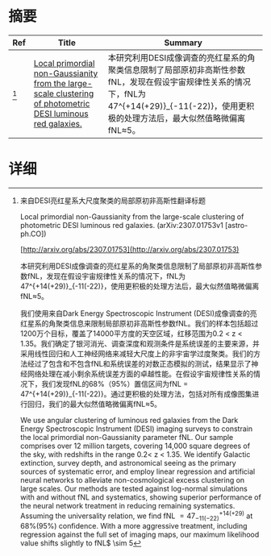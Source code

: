 # 摘要

| Ref | Title | Summary |
| --- | --- | --- |
| [^1] | [Local primordial non-Gaussianity from the large-scale clustering of photometric DESI luminous red galaxies.](http://arxiv.org/abs/2307.01753) | 本研究利用DESI成像调查的亮红星系的角聚类信息限制了局部原初非高斯性参数fNL，发现在假设宇宙规律性关系的情况下，fNL为47^{+14(+29)}_{-11(-22)}，使用更积极的处理方法后，最大似然值略微偏离fNL≈5。 |

# 详细

[^1]: 来自DESI亮红星系大尺度聚类的局部原初非高斯性翻译标题

    Local primordial non-Gaussianity from the large-scale clustering of photometric DESI luminous red galaxies. (arXiv:2307.01753v1 [astro-ph.CO])

    [http://arxiv.org/abs/2307.01753](http://arxiv.org/abs/2307.01753)

    本研究利用DESI成像调查的亮红星系的角聚类信息限制了局部原初非高斯性参数fNL，发现在假设宇宙规律性关系的情况下，fNL为47^{+14(+29)}_{-11(-22)}，使用更积极的处理方法后，最大似然值略微偏离fNL≈5。

    

    我们使用来自Dark Energy Spectroscopic Instrument (DESI)成像调查的亮红星系的角聚类信息来限制局部原初非高斯性参数fNL。我们的样本包括超过1200万个目标，覆盖了14000平方度的天空区域，红移范围为0.2 < z < 1.35。我们确定了银河消光、调查深度和观测条件是系统误差的主要来源，并采用线性回归和人工神经网络来减轻大尺度上的非宇宙学过度聚类。我们的方法经过了包含和不包含fNL和系统误差的对数正态模拟的测试，结果显示了神经网络处理在减小剩余系统误差方面的卓越性能。在假设宇宙规律性关系的情况下，我们发现fNL的68\%（95\%）置信区间为fNL = 47^{+14(+29)}_{-11(-22)}。通过更积极的处理方法，包括对所有成像图集进行回归，我们的最大似然值略微偏离fNL≈5。

    We use angular clustering of luminous red galaxies from the Dark Energy Spectroscopic Instrument (DESI) imaging surveys to constrain the local primordial non-Gaussianity parameter fNL. Our sample comprises over 12 million targets, covering 14,000 square degrees of the sky, with redshifts in the range 0.2< z < 1.35. We identify Galactic extinction, survey depth, and astronomical seeing as the primary sources of systematic error, and employ linear regression and artificial neural networks to alleviate non-cosmological excess clustering on large scales. Our methods are tested against log-normal simulations with and without fNL and systematics, showing superior performance of the neural network treatment in reducing remaining systematics. Assuming the universality relation, we find fNL $= 47^{+14(+29)}_{-11(-22)}$ at 68\%(95\%) confidence. With a more aggressive treatment, including regression against the full set of imaging maps, our maximum likelihood value shifts slightly to fNL$ \sim 5
    

